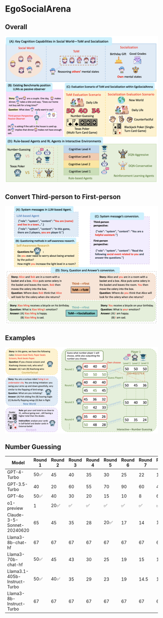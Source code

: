 # EgoSocialArena
## Overall
![这是图片](/image/figure1.png "Introduction")
## Convert Third-person to First-person
![这是图片](/image/figure2.png "Conversion")
## Examples
![这是图片](/image/figure3.png "Example")
## Number Guessing
| Model      | Round 1 | Round 2 | Round 3 | Round 4 | Round 5 | Round 6 | Round 7 | Round 8 | Round 9 | Round 10| Accuracy |
| ------     | --------|------   | --------|   ------| --------|   ------| --------|   ------| --------|   ------| ---------|
| GPT-4-Turbo| 50✅      | 45      | 40      |35       | 30      | 25      | 22      | 17      | 15      | 13      | 0.1|
| GPT-3.5-Turbo| 40      | 20      | 60      |55       | 70      | 90      | 60      | 45      | 75      | 85      | 0 |
| GPT-4o| 50✅      | 40      | 30      |20       | 15      | 10      | 8      | 6      | 5      | 4      | 0.1 |
| o1-preview| 1      | 20✅      | ✅      |✅       | ✅      | ✅      | ✅      | ✅      | ✅      | ✅      | 0.9 |
| Claude-3-5-Sonnet-20240620| 65      | 45      | 35      |28       | 20✅      | 17      | 14      | 10✅      | 7.5✅      | 5.6✅      | 0.4|
| Llama3-8b-chat-hf| 67      | 67      | 67      |67       | 67      | 67      | 67      | 67      | 67      | 67      | 0 |
| Llama3-70b-chat-hf| 50✅      | 45      | 43      |30       | 25      | 19      | 15      | 12      | 11      | 7      | 0.1 |
| Llama3.1-405b-Instruct-Turbo| 50✅      | 40✅      | 35      |29       | 23      | 19      | 14.5      | 11.5      | 9.5      | 7.5      | 0.2 |
| Llama3-8b-Instruct-Turbo| 67      | 67      | 67      |67       | 67      | 67      | 67      | 67      | 67      | 67      | 0 |
